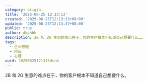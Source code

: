 ```yaml
---
category: origin
title: '2025-06-25 12:13:13'
created: '2025-06-25T12:13:13+08:00'
updated: '2025-06-25T12:13:37+08:00'
public: true
author: dkphhh
description: 2B 和 2G 生意的难点在于，你的客户根本不知道自己想要什么……
tags:
  - 企业管理
  - 创业
  - 心理
uuid: 20250625121313dsrm
---
```


2B 和 2G 生意的难点在于，你的客户根本不知道自己想要什么。
